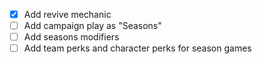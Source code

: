 - [x] Add revive mechanic
- [ ] Add campaign play as "Seasons"
- [ ] Add seasons modifiers
- [ ] Add team perks and character perks for season games